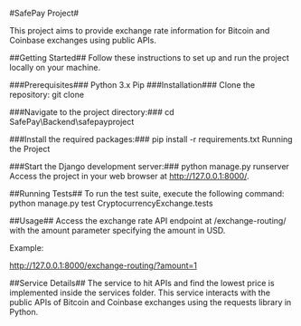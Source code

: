 #SafePay Project#

This project aims to provide exchange rate information for Bitcoin and Coinbase exchanges using public APIs.

##Getting Started##
Follow these instructions to set up and run the project locally on your machine.

###Prerequisites###
Python 3.x
Pip
###Installation###
Clone the repository:
git clone <repository-url>

###Navigate to the project directory:###
cd SafePay\Backend\safepayproject

###Install the required packages:###
pip install -r requirements.txt
Running the Project

###Start the Django development server:###
python manage.py runserver
Access the project in your web browser at http://127.0.0.1:8000/.

##Running Tests##
To run the test suite, execute the following command:
python manage.py test CryptocurrencyExchange.tests

##Usage##
Access the exchange rate API endpoint at /exchange-routing/ with the amount parameter specifying the amount in USD.

Example:

http://127.0.0.1:8000/exchange-routing/?amount=1

##Service Details##
The service to hit APIs and find the lowest price is implemented inside the services folder. This service interacts with the public APIs of Bitcoin and Coinbase exchanges using the requests library in Python.